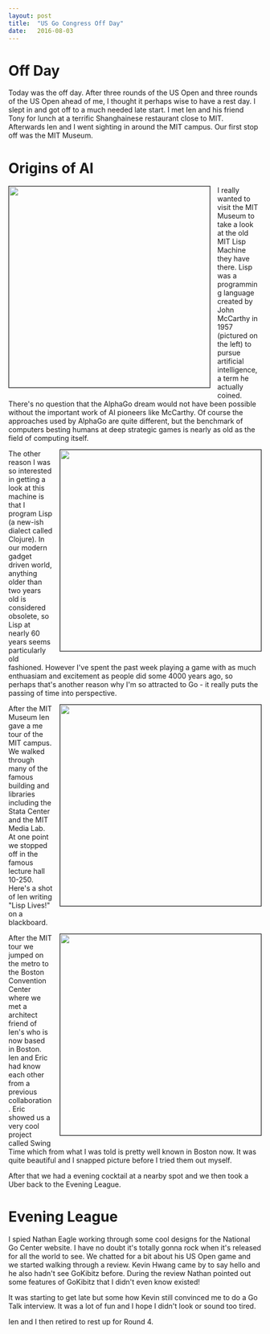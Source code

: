```yaml
---
layout: post
title:  "US Go Congress Off Day"
date:   2016-08-03
---
```


# Off Day

Today was the off day. After three rounds of the US Open and three
rounds of the US Open ahead of me, I thought it perhaps wise to have a
rest day. I slept in and got off to a much needed late start. I met
Ien and his friend Tony for lunch at a terrific Shanghainese
restaurant close to MIT. Afterwards Ien and I went sighting in around
the MIT campus. Our first stop off was the MIT Museum.

# Origins of AI

<image width="400" style="float: left; margin-right: 1em;
margin-bottom: 1em; border: 1px solid;"
src="http://swannodette.github.io/baduk/assets/images/mccarthy.jpg"></image>

I really wanted to visit the MIT Museum to take a look at the old MIT
Lisp Machine they have there. Lisp was a programming language created
by John McCarthy in 1957 (pictured on the left) to pursue artificial
intelligence, a term he actually coined. There's no question that the AlphaGo
dream would not have been possible without the important work of AI
pioneers like McCarthy. Of course the approaches used by AlphaGo are
quite different, but the benchmark of computers besting humans at
deep strategic games is nearly as old as the field of computing itself.

<image width="400" style="float: right; margin-left: 1em;
margin-bottom: 1em; border: 1px solid;"
src="http://swannodette.github.io/baduk/assets/images/lispm.jpg"></image>

The other reason I was so interested in getting a look at this machine
is that I program Lisp (a new-ish dialect called Clojure). In our
modern gadget driven world, anything older than two years old is
considered obsolete, so Lisp at nearly 60 years seems particularly old
fashioned. However I've spent the past week playing a game with as
much enthuasiam and excitement as people did some 4000 years ago, so
perhaps that's another reason why I'm so attracted to Go - it really
puts the passing of time into perspective.

<image width="400" style="float: right; margin-left: 1em;
margin-bottom: 1em; border: 1px solid;"
src="http://swannodette.github.io/baduk/assets/images/hack.jpg"></image>

After the MIT Museum Ien gave a me tour of the MIT campus. We walked
through many of the famous building and libraries including the Stata
Center and the MIT Media Lab. At one point we stopped off in the
famous lecture hall 10-250. Here's a shot of Ien writing "Lisp Lives!"
on a blackboard.

<image width="400" style="float: right; margin-left: 1em;
margin-bottom: 1em; border: 1px solid;"
src="http://swannodette.github.io/baduk/assets/images/swing_time.jpg"></image>

After the MIT tour we jumped on the metro to the Boston Convention
Center where we met a architect friend of Ien's who is now based in
Boston. Ien and Eric had know each other from a previous collaboration. Eric showed
us a very cool project called Swing Time which from what I was told is
pretty well known in Boston now. It was quite beautiful and I
snapped picture before I tried them out myself.

After that we had a evening cocktail at a nearby spot and we then took
a Uber back to the Evening League.

# Evening League

I spied Nathan Eagle working through some cool designs for the
National Go Center website. I have no doubt it's totally gonna rock
when it's released for all the world to see. We chatted for a bit
about his US Open game and we started walking through a review. Kevin
Hwang came by to say hello and he also hadn't see GoKibitz
before. During the review Nathan pointed out some features of GoKibitz
that I didn't even know existed!

It was starting to get late but some how Kevin still convinced me to
do a Go Talk interview. It was a lot of fun and I hope I didn't look
or sound too tired.

Ien and I then retired to rest up for Round 4.

